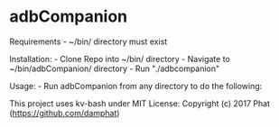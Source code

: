 # adbCompanion

Requirements
	- ~/bin/ directory must exist

Installation:
	- Clone Repo into ~/bin/ directory
	- Navigate to ~/bin/adbCompanion/ directory
	- Run "./adbcompanion"
	
Usage:
	- Run adbCompanion from any directory to do the following:

This project uses kv-bash under MIT License: Copyright (c) 2017 Phat (https://github.com/damphat)
